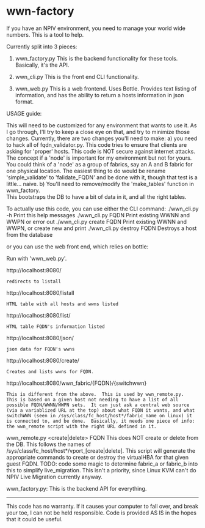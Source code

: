 wwn-factory
===========

If you have an NPIV environment, you need to manage your world wide numbers.
This is a tool to help.

Currently split into 3 pieces:

1) wwn_factory.py
This is the backend functionality for these tools.  Basically, it's the API.

2) wwn_cli.py
This is the front end CLI functionality.

3) wwn_web.py
This is a web frontend.  Uses Bottle.  Provides text listing of information, and has the
ability to return a hosts information in json format.


USAGE guide:

This will need to be customized for any environment that wants to use it.  As I
go through, I'll try to keep a close eye on that, and try to minimize those
changes.  Currently, there are two changes you'll need to make:
a) you need to hack all of fqdn_validator.py.  This code tries to ensure that 
clients are asking for 'proper' hosts.  This code is NOT secure against 
internet attacks.  The concept if a 'node' is important for my environment 
but not for yours.  You could think of a 'node' as a group of fabrics, say 
an A and B fabric for one physical location.  The easiest thing to do would be
rename 'simple_validate' to 'falidate_FQDN' and be done with it, though 
that test is a little... naive.
b) You'll need to remove/modify the 'make_tables' function in wwn_factory.  
This bootstraps the DB to have a bit of data in it, and all the right tables.

To actually use this code, you can use either the CLI command:
./wwn_cli.py -h            Print this help messages
./wwn_cli.py FQDN          Print existing WWNN and WWPN or error out
./wwn_cli.py create FQDN   Print existing WWNN and WWPN, or create new and print
./wwn_cli.py destroy FQDN  Destroys a host from the database

or you can use the web front end, which relies on bottle:

Run with 'wwn_web.py'.

http://localhost:8080/

	redirects to listall

http://localhost:8080/listall

	HTML table with all hosts and wwns listed

http://localhost:8080/list/<FQDN>

	HTML table FQDN's information listed

http://localhost:8080/json/<FQDN>

	json data for FQDN's wwns

http://localhost:8080/create/<FQDN>

	Creates and lists wwns for FQDN.

http://localhost:8080/wwn_fabric/{FQDN}/{switchwwn}

	This is different from the above.  This is used by wwn_remote.py.
	This is based on a given host not needing to have a list of all
	possible FQDN/WWNN/WWPN sets.  It can just ask a central web source
	(via a variablized URL at the top) about what FQDN it wants, and what
	switchWWN (seen in /sys/class/fc_host/host*/fabric_name on linux) it
	is connected to, and be done.  Basically, it needs one piece of info:
	the wwn_remote script with the right URL defined in it.

wwn_remote.py <create|delete> FQDN
	This does NOT create or delete from the DB.  This follows the names
	of /sys/class/fc_host/host*/vport_[create|delete].  This script will
	generate the appropriate commands to create or destroy the
	virtualHBA for that given guest FQDN.
	TODO: code some magic to determine fabric_a or fabric_b into this 
	to simplify live_migration.  This isn't a priority, since Linux KVM
	can't do NPIV Live Migration currently anyway.

wwn_factory.py:
	This is the backend API for everything.

----------

This code has no warranty.  If it causes your computer to fall over, and 
break your toe, I can not be held responsible.  Code is provided AS IS in 
the hopes that it could be useful.
